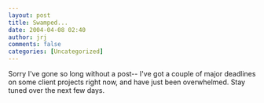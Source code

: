```yaml
---
layout: post
title: Swamped...
date: 2004-04-08 02:40
author: jrj
comments: false
categories: [Uncategorized]
---
```

Sorry I've gone so long without a post-- I've got a couple of major deadlines on some client projects right now, and have just been overwhelmed. Stay tuned over the next few days.
